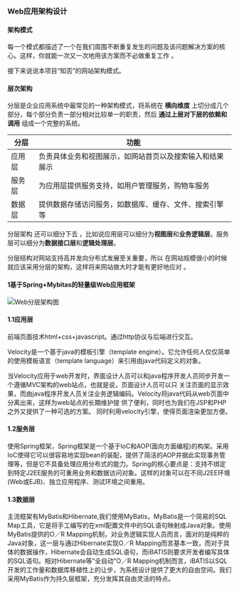 ### Web应用架构设计

#### 架构模式

每一个模式都描述了一个在我们周围不断重复发生的问题及该问题解决方案的核心。这样，你就能一次又一次地用该方案而不必做重复工作 。

接下来说说本项目“知否”的网站架构模式。

#### 层次架构

分层是企业应用系统中最常见的一种架构模式，将系统在 **横向维度** 上切分成几个部分，每个部分负责一部分相对比较单一的职责，然后 **通过上层对下层的依赖和调用** 组成一个完整的系统。

| 分层   | 功能                           |
| ---- | ---------------------------- |
| 应用层  | 负责具体业务和视图展示，如网站首页以及搜索输入和结果展示 |
| 服务层  | 为应用层提供服务支持，如用户管理服务，购物车服务     |
| 数据层  | 提供数据存储访问服务，如数据库、缓存、文件、搜索引擎等  |

分层架构 还可以细分下去 ，比如说应用层可以细分为**视图层**和**业务逻辑层**。服务层可以细分为**数据接口层**和**逻辑处理层**。

分层结构对网站支持高并发向分布式发展至关重要，所以 在网站规模很小的时候就应该采用分层的架构，这样将来网站做大时才能有更好地应对 。

#### 1基于Spring+Mybitas的轻量级Web应用框架

![Web分层架构图](C:\Users\72703\Desktop\web课程相关\Web应用架构设计\Web分层架构图.png)

#### 1.1应用层

前端页面技术html+css+javascript。通过http协议与后端进行交互。

Velocity是一个基于java的模板引擎（template engine）。它允许任何人仅仅简单的使用模板语言（template language）来引用由java代码定义的对象。 

当Velocity应用于web开发时，界面设计人员可以和java程序开发人员同步开发一个遵循MVC架构的web站点，也就是说，页面设计人员可以只 关注页面的显示效果，而由java程序开发人员关注业务逻辑编码。Velocity将java代码从web页面中分离出来，这样为web站点的长期维护提 供了便利，同时也为我们在JSP和PHP之外又提供了一种可选的方案。 同时利用velocity引擎，使得页面渲染更加方便。

#### 1.2服务层

使用Spring框架，Spring框架是一个基于loC和AOP(面向方面编程)的构架。采用IoC使得它可以很容易地实现bean的装配，提供了简洁的AOP并据此实现事务管理等，但是它不具备处理应用分布式的能力。Spring的核心要点是：支持不绑定到特定J2EE服务的可重用业务和数据访问对象。这样的对象可以在不同J2EE环境(Web或EJB)、独立应用程序、测试环境之间重用。

#### 1.3数据层

主流框架有MyBatis和Hibernate,我们使用MyBatis，MyBatis是一个简易的SQL Map工具，它是将手工编写的在xml配置文件中的SQL语句映射成Java对象。使用MyBatis提供的O／R Mapping机制，对业务逻辑实现人员而言，面对的是纯粹的Java对象，这一层与通过Hibernate实现O／R Mapping而言基本一致，而对于具体的数据操作，Hibernate会自动生成SQL语句，而iBATIS则要求开发者编写具体的SQL语句。相对Hibernate等“全自动”O／R Mapping机制而言，iBATIS以SQL开发的工作量和数据库移植性上的让步，为系统设计提供了更大的自由空间。我们采用MyBatis作为持久层框架，充分发挥其自由灵活的特点。

